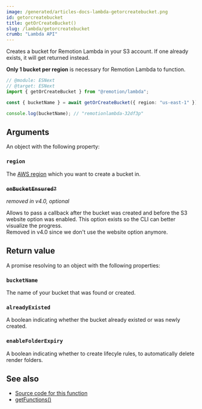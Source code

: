 ```yaml
---
image: /generated/articles-docs-lambda-getorcreatebucket.png
id: getorcreatebucket
title: getOrCreateBucket()
slug: /lambda/getorcreatebucket
crumb: "Lambda API"
---
```


Creates a bucket for Remotion Lambda in your S3 account. If one already exists, it will get returned instead.

**Only 1 bucket per region** is necessary for Remotion Lambda to function.

```ts twoslash
// @module: ESNext
// @target: ESNext
import { getOrCreateBucket } from "@remotion/lambda";

const { bucketName } = await getOrCreateBucket({ region: "us-east-1" });

console.log(bucketName); // "remotionlambda-32df3p"
```

## Arguments

An object with the following property:

### `region`

The [AWS region](/docs/lambda/region-selection) which you want to create a bucket in.

### ~~`onBucketEnsured?`~~

_removed in v4.0, optional_

Allows to pass a callback after the bucket was created and before the S3 website option was enabled. This option exists so the CLI can better visualize the progress.  
Removed in v4.0 since we don't use the website option anymore.

## Return value

A promise resolving to an object with the following properties:

### `bucketName`

The name of your bucket that was found or created.

### `alreadyExisted`<AvailableFrom v="3.3.78" />

A boolean indicating whether the bucket already existed or was newly created.

### `enableFolderExpiry`<AvailableFrom v="4.0.29" />

A boolean indicating whether to create lifecyle rules, to automatically delete render folders.

## See also

- [Source code for this function](https://github.com/remotion-dev/remotion/blob/main/packages/lambda/src/api/get-or-create-bucket.ts)
- [getFunctions()](/docs/lambda/getfunctions)
